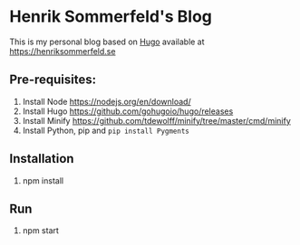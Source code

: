 # Henrik Sommerfeld's Blog

This is my personal blog based on [Hugo][1] available at <https://henriksommerfeld.se>

## Pre-requisites:
1. Install Node https://nodejs.org/en/download/
2. Install Hugo https://github.com/gohugoio/hugo/releases
3. Install Minify https://github.com/tdewolff/minify/tree/master/cmd/minify
4. Install Python, pip and `pip install Pygments`

## Installation
1. npm install

## Run
1. npm start

[1]: http://gohugo.io/